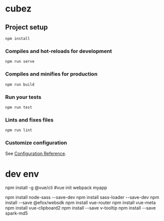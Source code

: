 # cubez

## Project setup
```
npm install
```

### Compiles and hot-reloads for development
```
npm run serve
```

### Compiles and minifies for production
```
npm run build
```

### Run your tests
```
npm run test
```

### Lints and fixes files
```
npm run lint
```

### Customize configuration
See [Configuration Reference](https://cli.vuejs.org/config/).
# dev env
npm install -g @vue/cli
#vue init webpack myapp

npm install node-sass --save-dev
npm install sass-loader --save-dev
npm install --save @efox/websdk
npm install vue-router
npm install vue-meta
npm install vue-clipboard2
npm install --save v-tooltip
npm install --save spark-md5